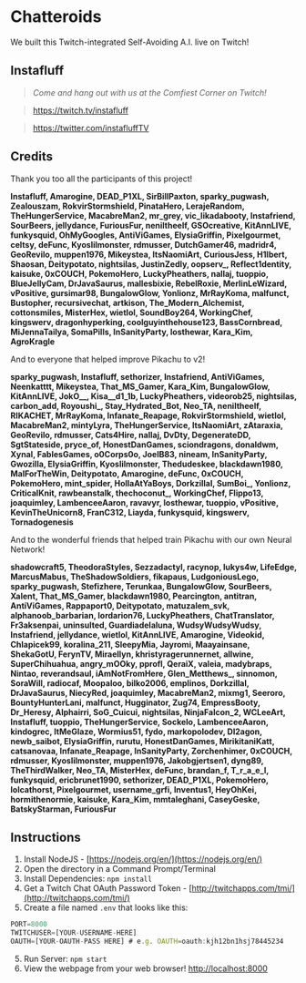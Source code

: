 # Chatteroids
We built this Twitch-integrated Self-Avoiding A.I. live on Twitch!

## Instafluff ##
> *Come and hang out with us at the Comfiest Corner on Twitch!*

> https://twitch.tv/instafluff

> https://twitter.com/instafluffTV

## Credits ##
Thank you too all the participants of this project!

**Instafluff, Amarogine, DEAD_P1XL, SirBillPaxton, sparky_pugwash, Zealouszam, RokvirStormshield, PinataHero, LerajeRandom, TheHungerService, MacabreMan2, mr_grey, vic_likadabooty, Instafriend, SourBeers, jellydance, FuriousFur, neniltheelf, GSOcreative, KitAnnLIVE, funkysquid, OhMyGoogles, AntiViGames, ElysiaGriffin, Pixelgourmet, celtsy, deFunc, Kyoslilmonster, rdmusser, DutchGamer46, madridr4, GeoRevilo, muppen1976, Mikeystea, ItsNaomiArt, CuriousJess, H1lbert, Shaosan, Deitypotato, nightsilas, JustinZedly, oopserv_, Reflect1dentity, kaisuke, 0xCOUCH, PokemoHero, LuckyPheathers, nallaj, tuoppio, BlueJellyCam, DrJavaSaurus, mallesbixie, RebelRoxie, MerlinLeWizard, vPositive, gursimar98, BungalowGlow, Yonlionz, MrRayKoma, malfunct, Bustopher, recursivechat, artkison, The_Modern_Alchemist, cottonsmiles, MisterHex, wietlol, SoundBoy264, WorkingChef, kingswerv, dragonhyperking, coolguyinthehouse123, BassCornbread, MiJennaTailya, SomaPills, InSanityParty, losthewar, Kara_Kim, AgroKragle**

And to everyone that helped improve Pikachu to v2!

**sparky_pugwash, Instafluff, sethorizer, Instafriend, AntiViGames, Neenkatttt, Mikeystea, That_MS_Gamer, Kara_Kim, BungalowGlow, KitAnnLIVE, JokO__, Kisa__d1_1b, LuckyPheathers, videorob25, nightsilas, carbon_add, Royoushi_, Stay_Hydrated_Bot, Neo_TA, neniltheelf, RIKACHET, MrRayKoma, Infanate_Reapage, RokvirStormshield, wietlol, MacabreMan2, mintyLyra, TheHungerService, ItsNaomiArt, zAtaraxia, GeoRevilo, rdmusser, Cats4Hire, nallaj, DvDty, DegenerateDD, SgtStateside, pryce_of, HonestDanGames, sciondragons, donaldwm, Xynal, FablesGames, o0Corps0o, JoelB83, nineam, InSanityParty, Gwozilla, ElysiaGriffin, Kyoslilmonster, Thedudeskee, blackdawn1980, MalForTheWin, Deitypotato, Amarogine, deFunc, 0xCOUCH, PokemoHero, mint_spider, HollaAtYaBoys, DorkzillaI, SumBoi_, Yonlionz, CriticalKnit, rawbeanstalk, thechoconut_, WorkingChef, Flippo13, joaquimley, LambenceeAaron, ravavyr, losthewar, tuoppio, vPositive, KevinTheUnicorn8, FranC312, Liayda, funkysquid, kingswerv, Tornadogenesis**

And to the wonderful friends that helped train Pikachu with our own Neural Network!

**shadowcraft5, TheodoraStyles, Sezzadactyl, racynop, lukys4w, LifeEdge, MarcusMabus, TheShadowSoldiers, fikapaus, LudgoniousLego, sparky_pugwash, Stefizhere, Terunkaa, BungalowGlow, SourBeers, Xalent, That_MS_Gamer, blackdawn1980, Pearcington, antitran, AntiViGames, Rappaport0, Deitypotato, matuzalem_svk, alphanoob_barbarian, lordarion76, LuckyPheathers, ChatTranslator, Fr3aksenpai, uninsulted, Guardiadelaluna, WudsyWudsyWudsy, Instafriend, jellydance, wietlol, KitAnnLIVE, Amarogine, Videokid, Chlapicek99, koralina_211, SleepyMia, Jayromi, Maayainsane, ShekaGotU, FerynTV, Miraellyn, khristyragerunnernet, allwine, SuperChihuahua, angry_mOOky, pprofl, QeraiX, valeia, madybraps, Nintao, reverandsaul, iAmNotFromHere, Glen_Metthews_, sinnomon, SoraWill, radiocaf, Moopaloo, bilko2006, emplinos, DorkzillaI, DrJavaSaurus, NiecyRed, joaquimley, MacabreMan2, mixmg1, Seeroro, BountyHunterLani, malfunct, Hugginator, Zug74, EmpressBooty, Dr_Heresy, Alphairri, SoG_Cuicui, nightsilas, NinjaFalcon_2, WCLeeArt, Instafluff, tuoppio, TheHungerService, Sockelo, LambenceeAaron, kindogrec, ItMeGlaze, Wormius51, fydo, markopolodev, Dl2agon, newb_saibot, ElysiaGriffin, rurutu, HonestDanGames, MirikitaniKatt, catsanovaa, Infanate_Reapage, InSanityParty, Zorchenhimer, 0xCOUCH, rdmusser, Kyoslilmonster, muppen1976, Jakobgjertsen1, dyng89, TheThirdWalker, Neo_TA, MisterHex, deFunc, brandan_f, T_r_a_e_l, funkysquid, ericbrunet1990, sethorizer, DEAD_P1XL, PokemoHero, lolcathorst, Pixelgourmet, username_grfi, Inventus1, HeyOhKei, hormithenormie, kaisuke, Kara_Kim, mmtaleghani, CaseyGeske, BatskyStarman, FuriousFur**

## Instructions ##

1. Install NodeJS - [https://nodejs.org/en/](https://nodejs.org/en/)
2. Open the directory in a Command Prompt/Terminal
3. Install Dependencies: `npm install`
4. Get a Twitch Chat OAuth Password Token - [http://twitchapps.com/tmi/](http://twitchapps.com/tmi/)
4. Create a file named `.env` that looks like this:
```javascript
PORT=8000
TWITCHUSER=[YOUR-USERNAME-HERE]
OAUTH=[YOUR-OAUTH-PASS HERE] # e.g. OAUTH=oauth:kjh12bn1hsj78445234
```
5. Run Server: `npm start`
6. View the webpage from your web browser! [http://localhost:8000](http://localhost:8000)
